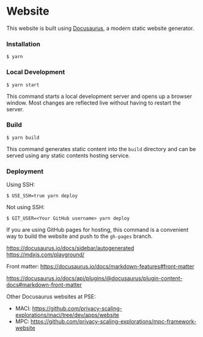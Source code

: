 # Website

This website is built using [Docusaurus](https://docusaurus.io/), a modern static website generator.

### Installation

```
$ yarn
```

### Local Development

```
$ yarn start
```

This command starts a local development server and opens up a browser window. Most changes are reflected live without having to restart the server.

### Build

```
$ yarn build
```

This command generates static content into the `build` directory and can be served using any static contents hosting service.

### Deployment

Using SSH:

```
$ USE_SSH=true yarn deploy
```

Not using SSH:

```
$ GIT_USER=<Your GitHub username> yarn deploy
```

If you are using GitHub pages for hosting, this command is a convenient way to build the website and push to the `gh-pages` branch.



https://docusaurus.io/docs/sidebar/autogenerated
https://mdxjs.com/playground/

Front matter:
https://docusaurus.io/docs/markdown-features#front-matter

https://docusaurus.io/docs/api/plugins/@docusaurus/plugin-content-docs#markdown-front-matter


Other Docusaurus websites at PSE:
* MACI: https://github.com/privacy-scaling-explorations/maci/tree/dev/apps/website
* MPC: https://github.com/privacy-scaling-explorations/mpc-framework-website
